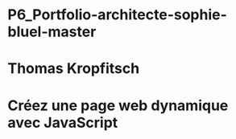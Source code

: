 # P6_Portfolio-architecte-sophie-bluel-master
# Thomas Kropfitsch

# Créez une page web dynamique avec JavaScript
 
